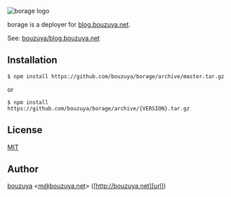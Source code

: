 ![borage logo](https://cloud.githubusercontent.com/assets/1221346/17835500/a6087528-67aa-11e6-9370-9f16dd9988b0.png)

borage is a deployer for [blog.bouzuya.net](http://blog.bouzuya.net).

See: [bouzuya/blog.bouzuya.net][]

## Installation

    $ npm install https://github.com/bouzuya/borage/archive/master.tar.gz

or

    $ npm install https://github.com/bouzuya/borage/archive/{VERSION}.tar.gz

## License

[MIT](LICENSE)

## Author

[bouzuya][user] &lt;[m@bouzuya.net][email]&gt; ([http://bouzuya.net][url])

[user]: https://github.com/bouzuya
[email]: mailto:m@bouzuya.net
[url]: http://bouzuya.net
[bouzuya/blog.bouzuya.net]: https://github.com/bouzuya/blog.bouzuya.net
[bouzuya/grunt-tentacles]: https://github.com/bouzuya/grunt-tentacles
[bouzuya/kraken]: https://github.com/bouzuya/kraken
